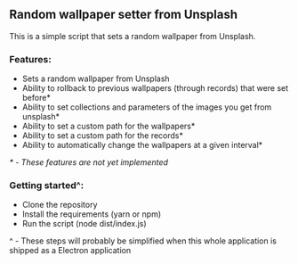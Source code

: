 ## Random wallpaper setter from Unsplash

This is a simple script that sets a random wallpaper from Unsplash.

### Features:

-   Sets a random wallpaper from Unsplash
-   Ability to rollback to previous wallpapers (through records) that were set before\*
-   Ability to set collections and parameters of the images you get from unsplash\*
-   Ability to set a custom path for the wallpapers\*
-   Ability to set a custom path for the records\*
-   Ability to automatically change the wallpapers at a given interval\*

_\* - These features are not yet implemented_

### Getting started^:

-   Clone the repository
-   Install the requirements (yarn or npm)
-   Run the script (node dist/index.js)

^ - These steps will probably be simplified when this whole application is shipped as a Electron application
